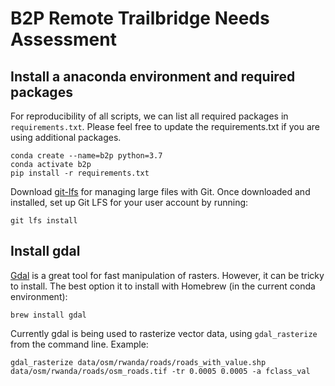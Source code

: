 # B2P Remote Trailbridge Needs Assessment

## Install a anaconda environment and required packages
For reproducibility of all scripts, we can list all required packages in `requirements.txt`.
Please feel free to update the requirements.txt if you are using additional packages.

```
conda create --name=b2p python=3.7
conda activate b2p
pip install -r requirements.txt
```

Download [git-lfs](https://github.com/git-lfs/git-lfs) for managing large files with Git.
Once downloaded and installed, set up Git LFS for your user account by running:

```
git lfs install
```


## Install gdal

[Gdal](https://gdal.org/) is a great tool for fast manipulation of rasters. However, it can be tricky to install. The best option it to install with Homebrew (in the current conda environment):

```
brew install gdal
```

Currently gdal is being used to rasterize vector data, using `gdal_rasterize` from the command line. Example:
```
gdal_rasterize data/osm/rwanda/roads/roads_with_value.shp data/osm/rwanda/roads/osm_roads.tif -tr 0.0005 0.0005 -a fclass_val
```